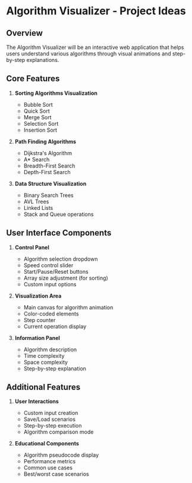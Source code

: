 # Algorithm Visualizer - Project Ideas

## Overview
The Algorithm Visualizer will be an interactive web application that helps users understand various algorithms through visual animations and step-by-step explanations.

## Core Features
1. **Sorting Algorithms Visualization**
   - Bubble Sort
   - Quick Sort
   - Merge Sort
   - Selection Sort
   - Insertion Sort

2. **Path Finding Algorithms**
   - Dijkstra's Algorithm
   - A* Search
   - Breadth-First Search
   - Depth-First Search

3. **Data Structure Visualization**
   - Binary Search Trees
   - AVL Trees
   - Linked Lists
   - Stack and Queue operations

## User Interface Components
1. **Control Panel**
   - Algorithm selection dropdown
   - Speed control slider
   - Start/Pause/Reset buttons
   - Array size adjustment (for sorting)
   - Custom input options

2. **Visualization Area**
   - Main canvas for algorithm animation
   - Color-coded elements
   - Step counter
   - Current operation display

3. **Information Panel**
   - Algorithm description
   - Time complexity
   - Space complexity
   - Step-by-step explanation

## Additional Features
1. **User Interactions**
   - Custom input creation
   - Save/Load scenarios
   - Step-by-step execution
   - Algorithm comparison mode

2. **Educational Components**
   - Algorithm pseudocode display
   - Performance metrics
   - Common use cases
   - Best/worst case scenarios
